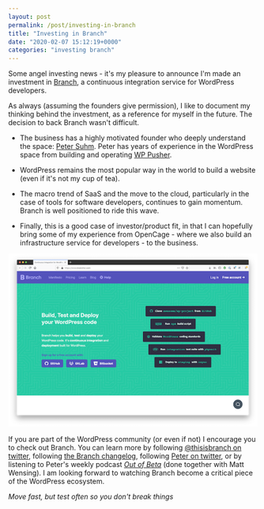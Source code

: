 ```yaml
---
layout: post
permalink: /post/investing-in-branch
title: "Investing in Branch"
date: "2020-02-07 15:12:19+0000"
categories: "investing branch"
---
```


Some angel investing news - it's my pleasure to announce I'm made an investment in [Branch](https://www.branchci.com/), a continuous integration service for WordPress developers.

As always (assuming the founders give permission), I like to document my
thinking behind the investment, as a reference for myself in the future.
The decision to back Branch wasn't difficult.

* The business has a highly motivated founder who deeply understand the
space: [Peter Suhm](https://twitter.com/petersuhm). Peter has years of
experience in the WordPress space from building and operating [WP Pusher](https://wppusher.com/).

* WordPress remains the most popular way in the world to build a website (even if it's not my cup of tea).

* The macro trend of SaaS and the move to the cloud, particularly in the case of tools for software developers, continues to gain momentum. Branch is well positioned to ride this wave.
 
* Finally, this is a good case of investor/product fit, in that I can hopefully bring some of my experience from OpenCage - where we also build an
infrastructure service for developers - to the business. 

<div class="row pb20 pt20">
<div class="col-md-1"></div>
<div class="col-md-10 ctr">
  <a href="https://www.branchci.com"><img src="/img/blog/branchci.png"/></a>
</div>
<div class="col-md-1"></div>
</div>

If you are part of the WordPress community (or even if not) I encourage you to check out Branch. You can learn more by following [@thisisbranch on twitter](https://twitter.com/thisisbranch), following [the Branch changelog](https://changelog.branchci.com/), following [Peter on twitter](https://twitter.com/petersuhm), or by listening to Peter's weekly podcast _[Out of Beta](https://outofbeta.fm/)_ (done together with Matt Wensing). I am looking forward to watching Branch
become a critical piece of the WordPress ecosystem. 

_Move fast, but test often so you don't break things_











